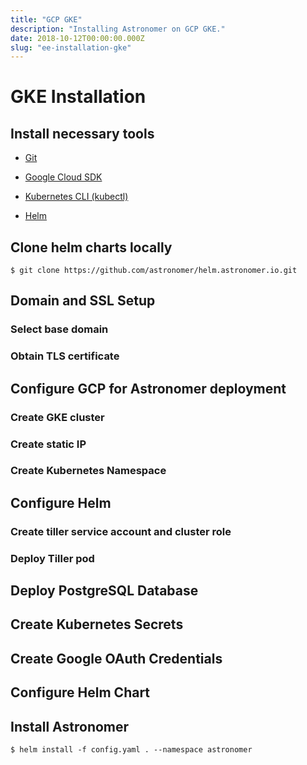 ```yaml
---
title: "GCP GKE"
description: "Installing Astronomer on GCP GKE."
date: 2018-10-12T00:00:00.000Z
slug: "ee-installation-gke"
---
```


# GKE Installation
## Install necessary tools
* [Git](https://git-scm.com/book/en/v2/Getting-Started-Installing-Git)
* [Google Cloud SDK](https://cloud.google.com/sdk/install)

* [Kubernetes CLI (kubectl)](https://kubernetes.io/docs/tasks/tools/install-kubectl/)
* [Helm](https://docs.helm.sh/using_helm/#installing-helm)
## Clone helm charts locally
    $ git clone https://github.com/astronomer/helm.astronomer.io.git
## Domain and SSL Setup
### Select base domain
### Obtain TLS certificate
## Configure GCP for Astronomer deployment
### Create GKE cluster
### Create static IP
### Create Kubernetes Namespace
## Configure Helm
### Create tiller service account and cluster role
### Deploy Tiller pod
## Deploy PostgreSQL Database
## Create Kubernetes Secrets
## Create Google OAuth Credentials
## Configure Helm Chart
## Install Astronomer
    $ helm install -f config.yaml . --namespace astronomer

<!-- This guide describes the process to install Astronomer on Google Cloud Platform (GCP).

## Are you admin-y enough to do this alone?

You will need to be able to:

* Obtain a wildcard SSL certificate
* Edit your DNS records
* Create resources on Google Cloud Platform
  (GKE admin permission)
* Install/run Kubernetes command line tools to your machine

## Pre-requisites

Before running the Astronomer install command you must:

1. [Select a base domain](https://astronomer.io/docs/ee-installation-base-domain)
2. [Get your machine setup with needed dev tools](https://astronomer.io/docs/ee-installation-dev-env)
3. [Setup GCP](https://astronomer.io/docs/ee-installation-gcp-setup)
4. [Get a Postgres server running](https://astronomer.io/docs/ee-installation-postgres)
5. [Obtain SSL](https://astronomer.io/docs/ee-installation-ssl)
6. [Setup DNS](https://astronomer.io/docs/ee-installation-dns)
7. [Install Helm and Tiller](https://astronomer.io/docs/ee-installation-helm)
8. [Set a few Kubernetes secrets](https://astronomer.io/docs/ee-installation-k8s-secrets)
9. [Create Google OAuth Creds ](https://astronomer.io/docs/ee-installation-google-oauth)
10. [Build your config.yaml](https://preview.astronomer.io/docs/ee-configyaml/)

## Install Astronomer

You're ready to go!

```shell
$ helm install -f config.yaml . --namespace astronomer
```

Click the link in the output notes to log in to the Astronomer app.

Feel free to check out our video walkthrough of the Install below:

<iframe width="560" height="315" src="https://www.youtube.com/embed/IoeesuFNG9Q" frameborder="0" allow="accelerometer; autoplay; encrypted-media; gyroscope; picture-in-picture" allowfullscreen></iframe> -->
